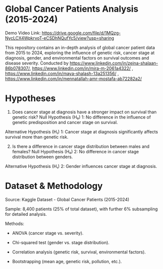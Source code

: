 # **Global Cancer Patients Analysis (2015-2024)**

Demo Video Link: https://drive.google.com/file/d/1MQzg-NycLCX4WpkrvoT-eCSDhNQufYc5/view?usp=sharing

This repository contains an in-depth analysis of global cancer patient data from 2015 to 2024, exploring the influence of genetic risk, cancer stage at diagnosis, gender, and environmental factors on survival outcomes and disease severity. Conducted by https://www.linkedin.com/in/zeina-shalaan-86b078307/, https://www.linkedin.com/in/mira-m-2061a4322/ , https://www.linkedin.com/in/maya-shalash-13a251356/ , https://www.linkedin.com/in/mennatallah-amr-mostafa-ab72282a2/

# **Hypotheses**
1. Does cancer stage at diagnosis have a stronger impact on survival than genetic risk?
Null Hypothesis (H₀) 1: No difference in the influence of genetic predisposition and cancer stage on survival.

Alternative Hypothesis (H₁) 1: Cancer stage at diagnosis significantly affects survival more than genetic risk.

2. Is there a difference in cancer stage distribution between males and females?
Null Hypothesis (H₀) 2: No difference in cancer stage distribution between genders.

Alternative Hypothesis (H₁) 2: Gender influences cancer stage at diagnosis.

# **Dataset & Methodology**
Source: Kaggle Dataset - Global Cancer Patients (2015-2024)

Sample: 8,400 patients (25% of total dataset), with further 6% subsampling for detailed analysis.

Methods:

- ANOVA (cancer stage vs. severity).

- Chi-squared test (gender vs. stage distribution).

- Correlation analysis (genetic risk, survival, environmental factors).

- Bootstrapping (mean age, genetic risk, pollution, etc.).
